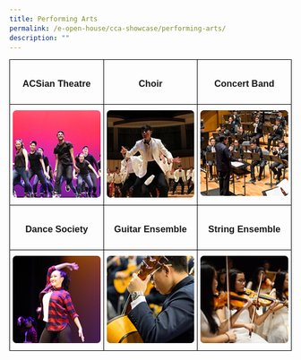 ```yaml
---
title: Performing Arts
permalink: /e-open-house/cca-showcase/performing-arts/
description: ""
---
```

<style type="text/css">
.tg  {border-collapse:collapse;border-spacing:0;}
.tg td{border-color:black;border-style:solid;border-width:1px;font-family:Arial, sans-serif;font-size:14px;
  overflow:hidden;padding:10px 5px;word-break:normal;}
.tg th{border-color:black;border-style:solid;border-width:1px;font-family:Arial, sans-serif;font-size:14px;
  font-weight:normal;overflow:hidden;padding:10px 5px;word-break:normal;}
.tg .tg-0lax{text-align:left;vertical-align:top}
</style>
<table class="tg">
<thead>
  <tr>
		<td style="width: 33.33%" class="tg-0lax"><center><h3>ACSian Theatre</h3></center></td>
    <td style="width: 33.33%" class="tg-0lax"><center><h3>Choir</h3></center></td>
    <td style="width: 33.33%" class="tg-0lax"><center><h3>Concert Band</h3></center></td>
  </tr>
</thead>
<tbody>
  <tr>
    <td class="tg-0lax"><a height="153" width="272" href="/e-open-house/cca-showcase/performing-arts/acsian-theatre/">
<img alt="ACSian Theatre" src="/images/acsian%20theatre.png">
</a></td>
    <td class="tg-0lax"><a href="/e-open-house/cca-showcase/performing-arts/choir/">
<img width="176px" alt="Choir" src="/images/choir%20.png">
</a></td>
    <td class="tg-0lax"><a href="/e-open-house/cca-showcase/performing-arts/concert-band/">
<img height="153" width="272" alt="Concert Band" src="/images/concert%20band.png">
</a></td>
  </tr>
  <tr>
    <td style="width: 33.33%" class="tg-0lax"><center><h3>Dance Society</h3></center></td>
    <td style="width: 33.33%" class="tg-0lax"><center><h3>Guitar Ensemble</h3></center></td>
    <td style="width: 33.33%" class="tg-0lax"><center><h3>String Ensemble</h3></center></td>
  </tr>
  <tr>
    <td class="tg-0lax"><a href="/e-open-house/cca-showcase/performing-arts/dance-society/">
<img alt="Dance Society" src="/images/dance%20society.png"></a></td>
    <td class="tg-0lax"><a href="/e-open-house/cca-showcase/performing-arts/guitar-ensemble/">
<img alt="Guitar Ensemble" src="/images/guitar%20ensemble.png"></a></td>
    <td class="tg-0lax"><a href="/e-open-house/cca-showcase/performing-arts/string-ensemble/">
<img alt="String Ensemble" src="/images/string%20ensemble.png"></a></td>
  </tr>
</tbody>
</table>